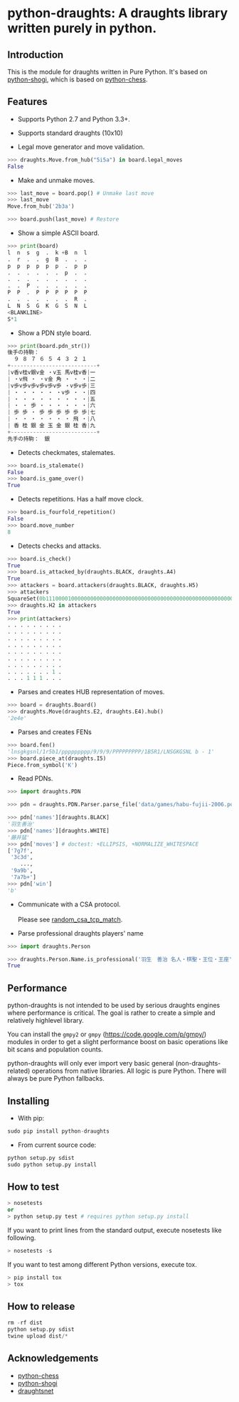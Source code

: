 # python-draughts: A draughts library written purely in python.

## Introduction

This is the module for draughts written in Pure Python. It's based on [python-shogi](https://github.com/gunyarakun/python-shogi), which is based on [python-chess](https://github.com/niklasf/python-chess/commit/6203406259504cddf6f271e6a7b1e04ba0c96165).

## Features

- Supports Python 2.7 and Python 3.3+.

- Supports standard draughts (10x10)

- Legal move generator and move validation.

```python
>>> draughts.Move.from_hub("5i5a") in board.legal_moves
False
```

- Make and unmake moves.

```python
>>> last_move = board.pop() # Unmake last move
>>> last_move
Move.from_hub('2b3a')

>>> board.push(last_move) # Restore
```

- Show a simple ASCII board.

```python
>>> print(board)
l  n  s  g  .  k +B  n  l
.  r  .  .  g  B  .  .  .
p  p  p  p  p  p  .  p  p
.  .  .  .  .  .  p  .  .
.  .  .  .  .  .  .  .  .
.  .  P  .  .  .  .  .  .
P  P  .  P  P  P  P  P  P
.  .  .  .  .  .  .  R  .
L  N  S  G  K  G  S  N  L
<BLANKLINE>
S*1
```

- Show a PDN style board.

```python
>>> print(board.pdn_str())
後手の持駒：
  ９ ８ ７ ６ ５ ４ ３ ２ １
+---------------------------+
|v香v桂v銀v金 ・v玉 馬v桂v香|一
| ・v飛 ・ ・v金 角 ・ ・ ・|二
|v歩v歩v歩v歩v歩v歩 ・v歩v歩|三
| ・ ・ ・ ・ ・ ・v歩 ・ ・|四
| ・ ・ ・ ・ ・ ・ ・ ・ ・|五
| ・ ・ 歩 ・ ・ ・ ・ ・ ・|六
| 歩 歩 ・ 歩 歩 歩 歩 歩 歩|七
| ・ ・ ・ ・ ・ ・ ・ 飛 ・|八
| 香 桂 銀 金 玉 金 銀 桂 香|九
+---------------------------+
先手の持駒：　銀
```

- Detects checkmates, stalemates.

```python
>>> board.is_stalemate()
False
>>> board.is_game_over()
True
```

- Detects repetitions. Has a half move clock.

```python
>>> board.is_fourfold_repetition()
False
>>> board.move_number
8
```

- Detects checks and attacks.

```python
>>> board.is_check()
True
>>> board.is_attacked_by(draughts.BLACK, draughts.A4)
True
>>> attackers = board.attackers(draughts.BLACK, draughts.H5)
>>> attackers
SquareSet(0b111000010000000000000000000000000000000000000000000000000000000000000000000000)
>>> draughts.H2 in attackers
True
>>> print(attackers)
. . . . . . . . .
. . . . . . . . .
. . . . . . . . .
. . . . . . . . .
. . . . . . . . .
. . . . . . . . .
. . . . . . . . .
. . . . . . . 1 .
. . . 1 1 1 . . .
```

- Parses and creates HUB representation of moves.

```python
>>> board = draughts.Board()
>>> draughts.Move(draughts.E2, draughts.E4).hub()
'2e4e'
```

- Parses and creates FENs

```python
>>> board.fen()
'lnsgkgsnl/1r5b1/ppppppppp/9/9/9/PPPPPPPPP/1B5R1/LNSGKGSNL b - 1'
>>> board.piece_at(draughts.I5)
Piece.from_symbol('K')
```

- Read PDNs.

```python
>>> import draughts.PDN

>>> pdn = draughts.PDN.Parser.parse_file('data/games/habu-fujii-2006.pdn')[0]

>>> pdn['names'][draughts.BLACK]
'羽生善治'
>>> pdn['names'][draughts.WHITE]
'藤井猛'
>>> pdn['moves'] # doctest: +ELLIPSIS, +NORMALIZE_WHITESPACE
['7g7f',
 '3c3d',
    ...,
 '9a9b',
 '7a7b+']
>>> pdn['win']
'b'
```

- Communicate with a CSA protocol. <br/> <br/>
Please see [random_csa_tcp_match](https://github.com/TheYoBots/python-draughts/blob/master/scripts/random_csa_tcp_match).

- Parse professional draughts players' name

```python
>>> import draughts.Person

>>> draughts.Person.Name.is_professional('羽生　善治 名人・棋聖・王位・王座')
True
```

## Performance

python-draughts is not intended to be used by serious draughts engines where
performance is critical. The goal is rather to create a simple and relatively
highlevel library.

You can install the `gmpy2` or `gmpy` (https://code.google.com/p/gmpy/) modules
in order to get a slight performance boost on basic operations like bit scans
and population counts.

python-draughts will only ever import very basic general (non-draughts-related)
operations from native libraries. All logic is pure Python. There will always
be pure Python fallbacks.

## Installing

- With pip:

```python
sudo pip install python-draughts
```

- From current source code:

```python
python setup.py sdist
sudo python setup.py install
```

## How to test

```python
> nosetests
or
> python setup.py test # requires python setup.py install
```

If you want to print lines from the standard output, execute nosetests like following.

```python
> nosetests -s
```

If you want to test among different Python versions, execute tox.

```python
> pip install tox
> tox
```

## How to release

```python
rm -rf dist
python setup.py sdist
twine upload dist/*
```

## Acknowledgements

- [python-chess](https://pypi.python.org/pypi/python-shogi)
- [python-shogi](https://pypi.python.org/pypi/chess)
- [draughtsnet](https://github.com/RoepStoep/draughtsnet)